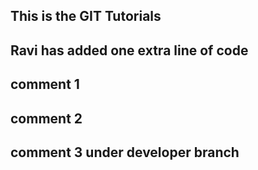 ## This is the GIT Tutorials
## Ravi has added one extra line of code


## comment 1
## comment 2

## comment 3 under developer branch